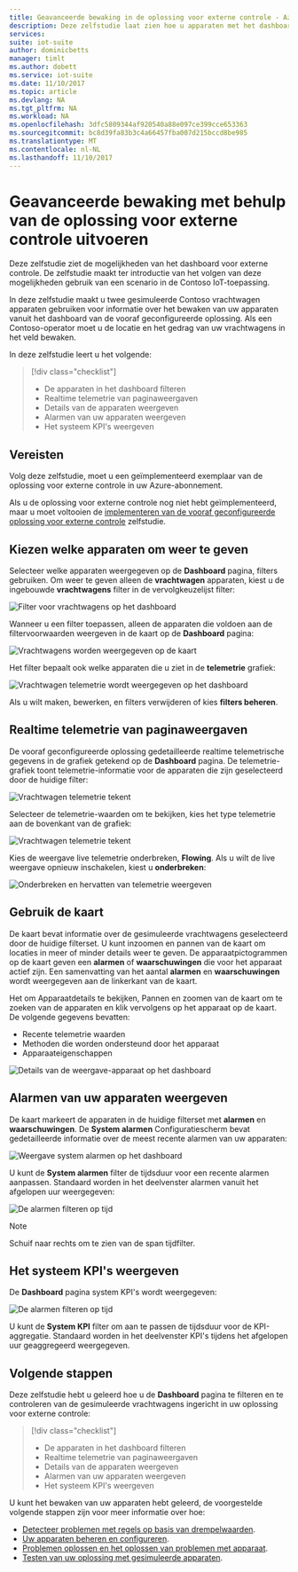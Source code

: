 ```yaml
---
title: Geavanceerde bewaking in de oplossing voor externe controle - Azure | Microsoft Docs
description: Deze zelfstudie laat zien hoe u apparaten met het dashboard externe controle oplossing controleren.
services: 
suite: iot-suite
author: dominicbetts
manager: timlt
ms.author: dobett
ms.service: iot-suite
ms.date: 11/10/2017
ms.topic: article
ms.devlang: NA
ms.tgt_pltfrm: NA
ms.workload: NA
ms.openlocfilehash: 3dfc5809344af920540a88e097ce399cce653363
ms.sourcegitcommit: bc8d39fa83b3c4a66457fba007d215bccd8be985
ms.translationtype: MT
ms.contentlocale: nl-NL
ms.lasthandoff: 11/10/2017
---
```

# <a name="perform-advanced-monitoring-using-the-remote-monitoring-solution"></a>Geavanceerde bewaking met behulp van de oplossing voor externe controle uitvoeren

Deze zelfstudie ziet de mogelijkheden van het dashboard voor externe controle. De zelfstudie maakt ter introductie van het volgen van deze mogelijkheden gebruik van een scenario in de Contoso IoT-toepassing.

In deze zelfstudie maakt u twee gesimuleerde Contoso vrachtwagen apparaten gebruiken voor informatie over het bewaken van uw apparaten vanuit het dashboard van de vooraf geconfigureerde oplossing. Als een Contoso-operator moet u de locatie en het gedrag van uw vrachtwagens in het veld bewaken.

In deze zelfstudie leert u het volgende:

>[!div class="checklist"]
> * De apparaten in het dashboard filteren
> * Realtime telemetrie van paginaweergaven
> * Details van de apparaten weergeven
> * Alarmen van uw apparaten weergeven
> * Het systeem KPI's weergeven

## <a name="prerequisites"></a>Vereisten

Volg deze zelfstudie, moet u een geïmplementeerd exemplaar van de oplossing voor externe controle in uw Azure-abonnement.

Als u de oplossing voor externe controle nog niet hebt geïmplementeerd, maar u moet voltooien de [implementeren van de vooraf geconfigureerde oplossing voor externe controle](iot-suite-remote-monitoring-deploy.md) zelfstudie.

## <a name="choose-the-devices-to-display"></a>Kiezen welke apparaten om weer te geven

Selecteer welke apparaten weergegeven op de **Dashboard** pagina, filters gebruiken. Om weer te geven alleen de **vrachtwagen** apparaten, kiest u de ingebouwde **vrachtwagens** filter in de vervolgkeuzelijst filter:

![Filter voor vrachtwagens op het dashboard](media/iot-suite-remote-monitoring-monitor/dashboardtruckfilter.png)

Wanneer u een filter toepassen, alleen de apparaten die voldoen aan de filtervoorwaarden weergeven in de kaart op de **Dashboard** pagina:

![Vrachtwagens worden weergegeven op de kaart](media/iot-suite-remote-monitoring-monitor/dashboardtruckmap.png)

Het filter bepaalt ook welke apparaten die u ziet in de **telemetrie** grafiek:

![Vrachtwagen telemetrie wordt weergegeven op het dashboard](media/iot-suite-remote-monitoring-monitor/dashboardtelemetry.png)

Als u wilt maken, bewerken, en filters verwijderen of kies **filters beheren**.

## <a name="view-real-time-telemetry"></a>Realtime telemetrie van paginaweergaven

De vooraf geconfigureerde oplossing gedetailleerde realtime telemetrische gegevens in de grafiek getekend op de **Dashboard** pagina. De telemetrie-grafiek toont telemetrie-informatie voor de apparaten die zijn geselecteerd door de huidige filter:

![Vrachtwagen telemetrie tekent](media/iot-suite-remote-monitoring-monitor/dashboardtelemetryview.png)

Selecteer de telemetrie-waarden om te bekijken, kies het type telemetrie aan de bovenkant van de grafiek:

![Vrachtwagen telemetrie tekent](media/iot-suite-remote-monitoring-monitor/dashboardselecttelemetry.png)

Kies de weergave live telemetrie onderbreken, **Flowing**. Als u wilt de live weergave opnieuw inschakelen, kiest u **onderbreken**:

![Onderbreken en hervatten van telemetrie weergeven](media/iot-suite-remote-monitoring-monitor/dashboardtelemetrypause.png)

## <a name="use-the-map"></a>Gebruik de kaart

De kaart bevat informatie over de gesimuleerde vrachtwagens geselecteerd door de huidige filterset. U kunt inzoomen en pannen van de kaart om locaties in meer of minder details weer te geven. De apparaatpictogrammen op de kaart geven een **alarmen** of **waarschuwingen** die voor het apparaat actief zijn. Een samenvatting van het aantal **alarmen** en **waarschuwingen** wordt weergegeven aan de linkerkant van de kaart.

Het om Apparaatdetails te bekijken, Pannen en zoomen van de kaart om te zoeken van de apparaten en klik vervolgens op het apparaat op de kaart. De volgende gegevens bevatten:

* Recente telemetrie waarden
* Methoden die worden ondersteund door het apparaat
* Apparaateigenschappen

![Details van de weergave-apparaat op het dashboard](media/iot-suite-remote-monitoring-monitor/dashboarddevicedetail.png)

## <a name="view-alarms-from-your-devices"></a>Alarmen van uw apparaten weergeven

De kaart markeert de apparaten in de huidige filterset met **alarmen** en **waarschuwingen**. De **System alarmen** Configuratiescherm bevat gedetailleerde informatie over de meest recente alarmen van uw apparaten:

![Weergave system alarmen op het dashboard](media/iot-suite-remote-monitoring-monitor/dashboardsystemalarms.png)

U kunt de **System alarmen** filter de tijdsduur voor een recente alarmen aanpassen. Standaard worden in het deelvenster alarmen vanuit het afgelopen uur weergegeven:

![De alarmen filteren op tijd](media/iot-suite-remote-monitoring-monitor/dashboardalarmsfilter.png)

> [!NOTE]
> Schuif naar rechts om te zien van de span tijdfilter.

## <a name="view-the-system-kpis"></a>Het systeem KPI's weergeven

De **Dashboard** pagina system KPI's wordt weergegeven:

![De alarmen filteren op tijd](media/iot-suite-remote-monitoring-monitor/dashboardkpis.png)

U kunt de **System KPI** filter om aan te passen de tijdsduur voor de KPI-aggregatie. Standaard worden in het deelvenster KPI's tijdens het afgelopen uur geaggregeerd weergegeven.

## <a name="next-steps"></a>Volgende stappen

Deze zelfstudie hebt u geleerd hoe u de **Dashboard** pagina te filteren en te controleren van de gesimuleerde vrachtwagens ingericht in uw oplossing voor externe controle:

<!-- Repeat task list from intro -->
>[!div class="checklist"]
> * De apparaten in het dashboard filteren
> * Realtime telemetrie van paginaweergaven
> * Details van de apparaten weergeven
> * Alarmen van uw apparaten weergeven
> * Het systeem KPI's weergeven

U kunt het bewaken van uw apparaten hebt geleerd, de voorgestelde volgende stappen zijn voor meer informatie over hoe:

* [Detecteer problemen met regels op basis van drempelwaarden](./iot-suite-remote-monitoring-automate.md).
* [Uw apparaten beheren en configureren](./iot-suite-remote-monitoring-manage.md).
* [Problemen oplossen en het oplossen van problemen met apparaat](./iot-suite-remote-monitoring-maintain.md).
* [Testen van uw oplossing met gesimuleerde apparaten](iot-suite-remote-monitoring-test.md).

<!-- Next tutorials in the sequence -->
